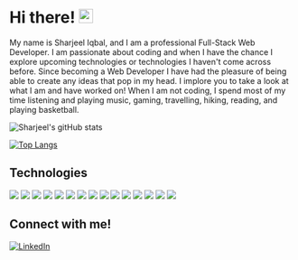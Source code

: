 
# Hi there! <a href="https://www.gautamkrishnar.com/"><img src="https://media.giphy.com/media/hvRJCLFzcasrR4ia7z/giphy.gif" width="25px"></a>
My name is Sharjeel Iqbal, and I am a professional Full-Stack Web Developer. I am passionate about coding and when I have the chance I explore upcoming technologies or technologies I haven't come across before. Since becoming a Web Developer I have had the pleasure of being able to create any ideas that pop in my head. I implore you to take a look at what I am and have worked on! When I am not coding, I spend most of my time listening and playing music, gaming, travelling, hiking, reading, and playing basketball.




![Sharjeel's gitHub stats](https://github-readme-stats.vercel.app/api?username=SharjeelSiqbal&theme=dracula&show_icons=true) 

[![Top Langs](https://github-readme-stats.vercel.app/api/top-langs/?username=SharjeelSiqbal&theme=dracula&layout=compact&line_height=10)](https://github.com/anuraghazra/github-readme-stats)


## Technologies
<img src="https://img.shields.io/badge/JavaScript-F7DF1E?style=for-the-badge&logo=javascript&logoColor=black"> <img src="https://img.shields.io/badge/HTML5-E34F26?style=for-the-badge&logo=html5&logoColor=white"> <img src="https://img.shields.io/badge/CSS3-1572B6?style=for-the-badge&logo=css3&logoColor=white"> <img src="	https://img.shields.io/badge/PostgreSQL-316192?style=for-the-badge&logo=postgresql&logoColor=white"> <img src="https://img.shields.io/badge/React-20232A?style=for-the-badge&logo=react&logoColor=61DAFB"> <img src="https://img.shields.io/badge/Node.js-43853D?style=for-the-badge&logo=node.js&logoColor=white"> <img src="https://camo.githubusercontent.com/58920d1bb0091ddb32d21ded6dcfcbc742121f6fa0786e3ea5e7fd23274cd60f/68747470733a2f2f696d672e736869656c64732e696f2f62616467652f657870726573732e6a732d3430344435392e7376673f7374796c653d666f722d7468652d6261646765266c6f676f3d65787072657373266c6f676f436f6c6f723d7768697465"> <img src="https://camo.githubusercontent.com/cf6e939f4c599b4174de4f697b4c84ae058d91475b99ae95b43f7d197ab42540/68747470733a2f2f696d672e736869656c64732e696f2f62616467652f4e504d2d4342333833372e7376673f7374796c653d666f722d7468652d6261646765266c6f676f3d6e706d266c6f676f436f6c6f723d7768697465"> <img src="https://camo.githubusercontent.com/aa916459587c41a98e7b16e1adacc821f08a9733bcce342640a7c4f466980a19/68747470733a2f2f696d672e736869656c64732e696f2f62616467652f7765627061636b2d3844443646392e7376673f7374796c653d666f722d7468652d6261646765266c6f676f3d7765627061636b266c6f676f436f6c6f723d626c61636b"> <img src="https://camo.githubusercontent.com/e51ce283337074d916f58ce83728fb4a26c8fdcc28adcd01a8a7afca0226459f/68747470733a2f2f696d672e736869656c64732e696f2f62616467652f6769742d4630353033322e7376673f7374796c653d666f722d7468652d6261646765266c6f676f3d676974266c6f676f436f6c6f723d7768697465"> <img src="https://camo.githubusercontent.com/cb501cb6971aff81421503d9b02fbc912c38eb3196e9f140ef7636ee366701b6/68747470733a2f2f696d672e736869656c64732e696f2f62616467652f4769744875622d3138313731373f7374796c653d666f722d7468652d6261646765266c6f676f3d676974687562266c6f676f436f6c6f723d7768697465"> <img src="https://camo.githubusercontent.com/400cd54f362c71a034b81df2145126a1b8ce94ecee21db04bd836ab5fc2e893f/68747470733a2f2f696d672e736869656c64732e696f2f62616467652f5653253230436f64652d3030374143432e7376673f7374796c653d666f722d7468652d6261646765266c6f676f3d76697375616c2d73747564696f2d636f6465266c6f676f436f6c6f723d7768697465"> <img src="https://camo.githubusercontent.com/9a8ccd8ae319ddac9934db226e7834d7e1c61a31076e7d7c04ecb5bf352967aa/68747470733a2f2f696d672e736869656c64732e696f2f62616467652f6669676d612d2532334632344531452e7376673f7374796c653d666f722d7468652d6261646765266c6f676f3d6669676d61266c6f676f436f6c6f723d7768697465"> <img src="https://camo.githubusercontent.com/3bcc8da5c94cefdf2d976837d1be601f4d44d36b58d9590e36debe834a6e34de/68747470733a2f2f696d672e736869656c64732e696f2f62616467652f4865726f6b752d3433303039383f7374796c653d666f722d7468652d6261646765266c6f676f3d6865726f6b75266c6f676f436f6c6f723d7768697465"> <img src="https://camo.githubusercontent.com/870d2945e15dde83583f64ea1f3f4471702e45bf30fa884412da74cb7731ae42/68747470733a2f2f696d672e736869656c64732e696f2f62616467652f536c61636b2d3441313534423f7374796c653d666f722d7468652d6261646765266c6f676f3d736c61636b266c6f676f436f6c6f723d7768697465">

## Connect with me! 
<a href="https://www.linkedin.com/in/sharjeel-iqbal/" target="_blank"><img alt="LinkedIn" src="https://img.shields.io/badge/linkedin-%230077B5.svg?&style=for-the-badge&logo=linkedin&logoColor=white" /></a>

<!---
SharjeelSIqbal/SharjeelSIqbal is a ✨ special ✨ repository because its `README.md` (this file) appears on your GitHub profile.
You can click the Preview link to take a look at your changes.
--->
